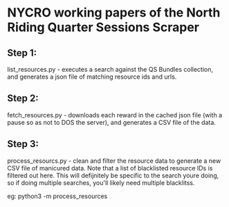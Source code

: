 # NYCRO working papers of the North Riding Quarter Sessions Scraper

## Step 1:
list_resources.py - executes a search against the QS Bundles collection, and generates a json file of matching resource ids and urls. 

## Step 2:

fetch_resources.py - downloads each reward in the cached json file (with a pause so as not to DOS the server), and generates a CSV file of the data.

## Step 3:

process_resourcs.py - clean and filter the resource data to generate a new CSV file of manicured data. Note that a list of blacklisted resource IDs is filtered out here. This will defijnitely be specific to the search youre doing, so if doing multiple searches, you'll likely need multiple blacklitss.

eg: python3 -m process_resources 